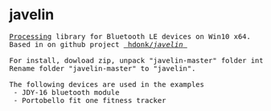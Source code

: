# javelin
<pre><a href="https://processing.org">Processing</a> library for Bluetooth LE devices on Win10 x64.
Based in on github project <a href="https://github.com/hdonk/javelin"> hdonk/<em>javelin</em> </a>

For install, dowload zip, unpack "javelin-master" folder into Processing/libraries directory.
Rename folder "javelin-master" to "javelin".

The following devices are used in the examples
 - JDY-16 bluetooth module
 - Portobello fit one fitness tracker 
</pre>
 